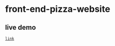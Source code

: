 # front-end-pizza-website
## live demo
[`link`](https://mazen-mohamed2.github.io/front-end-pizza-website/) 
